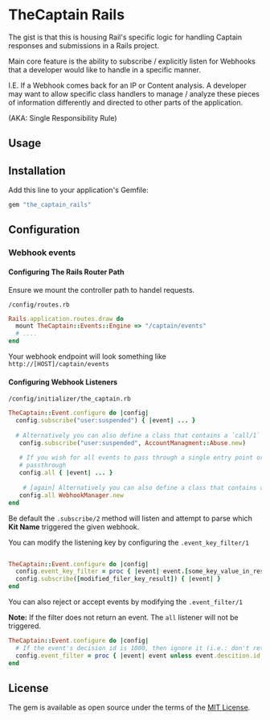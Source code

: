 # TheCaptain Rails
The gist is that this is housing Rail's specific logic for handling Captain responses and submissions in a Rails project.

Main core feature is the ability to subscribe / explicitly listen for Webhooks that a developer would like to handle in a specific manner.

I.E. If a Webhook comes back for an IP or Content analysis. A developer may want to allow specific class handlers to manage / analyze these pieces of information differently and directed to other parts of the application. 

(AKA: Single Responsibility Rule)

## Usage


## Installation
Add this line to your application's Gemfile:

```ruby
gem "the_captain_rails"
```


## Configuration

### Webhook events

#### Configuring The Rails Router Path

Ensure we mount the controller path to handel requests.

`/config/routes.rb`
```ruby
Rails.application.routes.draw do
  mount TheCaptain::Events::Engine => "/captain/events"
  # ....
end
```

Your webhook endpoint will look something like `http://[HOST]/captain/events`

#### Configuring Webhook Listeners

`/config/initializer/the_captain.rb`

```ruby
TheCaptain::Event.configure do |config|
  config.subscribe("user:suspended") { |event| ... }
  
  # Alternatively you can also define a class that contains a `call/1` method
   config.subscribe("user:suspended", AccountManagment::Abuse.new)
   
   # If you wish for all events to pass through a single entry point or you want to log something about any webhook 
   # passthrough
   config.all { |event| ... }
   
    # [again] Alternatively you can also define a class that contains a `call/1` method
   config.all WebhookManager.new
end
```

Be default the `.subscribe/2` method will listen and attempt to parse which **Kit Name** triggered the given webhook.

You can modify the listening key by configuring the `.event_key_filter/1`

```ruby

TheCaptain::Event.configure do |config|
  config.event_key_filter = proc { |event| event.[some_key_value_in_response] }
  config.subscribe([modified_filer_key_result]) { |event| }
end

```

You can also reject or accept events by modifying the `.event_filter/1`

**Note:** If the filter does not return an event. The `all` listener will not be triggered.

```ruby
TheCaptain::Event.configure do |config|
  # If the event's decision id is 1000, then ignore it (i.e.: don't return the event)
  config.event_filter = proc { |event| event unless event.descition.id == 1000 }
end
```

## License
The gem is available as open source under the terms of the [MIT License](https://opensource.org/licenses/MIT).
